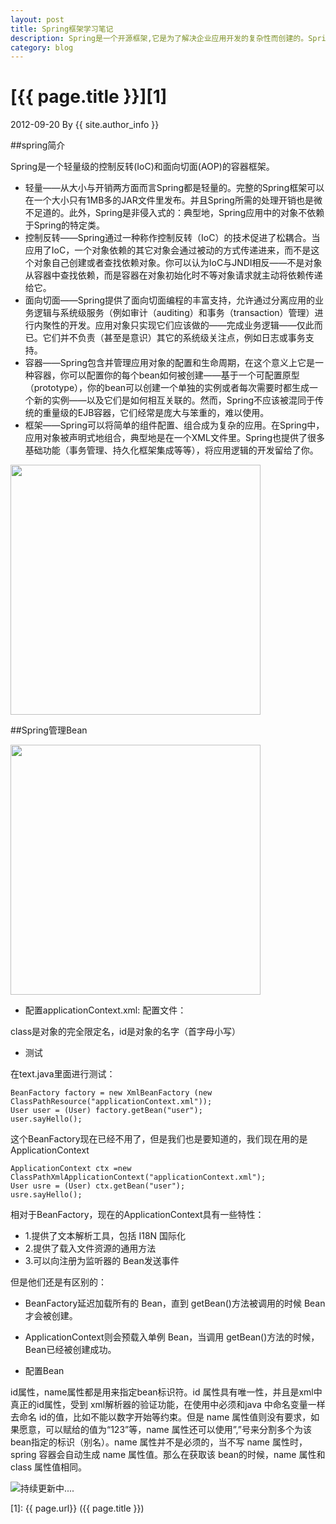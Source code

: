 ```yaml
---
layout: post
title: Spring框架学习笔记
description: Spring是一个开源框架,它是为了解决企业应用开发的复杂性而创建的。Spring使用基本的JavaBean来完成以前只可能由EJB完成的事情。然而，Spring的用途不仅限于服务器端的开发。从简单性、可测试性和松耦合的角度而言，任何Java应用都可以从Spring中受益。
category: blog
---
```


# [{{ page.title }}][1]
2012-09-20 By {{ site.author_info }}

##spring简介

Spring是一个轻量级的控制反转(IoC)和面向切面(AOP)的容器框架。

* 轻量——从大小与开销两方面而言Spring都是轻量的。完整的Spring框架可以在一个大小只有1MB多的JAR文件里发布。并且Spring所需的处理开销也是微不足道的。此外，Spring是非侵入式的：典型地，Spring应用中的对象不依赖于Spring的特定类。
* 控制反转——Spring通过一种称作控制反转（IoC）的技术促进了松耦合。当应用了IoC，一个对象依赖的其它对象会通过被动的方式传递进来，而不是这个对象自己创建或者查找依赖对象。你可以认为IoC与JNDI相反——不是对象从容器中查找依赖，而是容器在对象初始化时不等对象请求就主动将依赖传递给它。
* 面向切面——Spring提供了面向切面编程的丰富支持，允许通过分离应用的业务逻辑与系统级服务（例如审计（auditing）和事务（transaction）管理）进行内聚性的开发。应用对象只实现它们应该做的——完成业务逻辑——仅此而已。它们并不负责（甚至是意识）其它的系统级关注点，例如日志或事务支持。
* 容器——Spring包含并管理应用对象的配置和生命周期，在这个意义上它是一种容器，你可以配置你的每个bean如何被创建——基于一个可配置原型（prototype），你的bean可以创建一个单独的实例或者每次需要时都生成一个新的实例——以及它们是如何相互关联的。然而，Spring不应该被混同于传统的重量级的EJB容器，它们经常是庞大与笨重的，难以使用。
* 框架——Spring可以将简单的组件配置、组合成为复杂的应用。在Spring中，应用对象被声明式地组合，典型地是在一个XML文件里。Spring也提供了很多基础功能（事务管理、持久化框架集成等等），将应用逻辑的开发留给了你。

<img width="400px" src="http://www.javawind.net/help/html/spring_ref_2.0/html/images/spring-overview.png"/>

##Spring管理Bean

<img src="http://static.springframework.org/images/spring2-bean-container-magic.png" width="400px;"/>

* 配置applicationContext.xml:
配置文件：
  	<?xml version="1.0" encoding="UTF-8"?>
	<beans xmlns="http://www.springframework.org/schema/beans"
	xmlns:xsi="http://www.w3.org/2001/XMLSchema-instance"
	xsi:schemaLocation="http://www.springframework.org/schema/beans
	http://www.springframework.org/schema/beans/spring-beans-2.5.xsd">
	<bean id="user" class="com.bean.pojo.User"></bean>
	</beans>

class是对象的完全限定名，id是对象的名字（首字母小写）

* 测试

在text.java里面进行测试：

	BeanFactory factory = new XmlBeanFactory (new ClassPathResource("applicationContext.xml"));
	User user = (User) factory.getBean("user"); 
	user.sayHello();

这个BeanFactory现在已经不用了，但是我们也是要知道的，我们现在用的是ApplicationContext

	ApplicationContext ctx =new ClassPathXmlApplicationContext("applicationContext.xml");
	User usre = (User) ctx.getBean("user");
	usre.sayHello();

相对于BeanFactory，现在的ApplicationContext具有一些特性：

* 1.提供了文本解析工具，包括 I18N 国际化
* 2.提供了载入文件资源的通用方法
* 3.可以向注册为监听器的 Bean发送事件

但是他们还是有区别的：

* BeanFactory延迟加载所有的 Bean，直到 getBean()方法被调用的时候 Bean才会被创建。
* ApplicationContext则会预载入单例 Bean，当调用 getBean()方法的时候， Bean已经被创建成功。	
	
* 配置Bean

	<bean id="user" class="com.bean.pojo.User"/> 
	<bean name="myUser" class="com.bean.pojo.User"/> 
	<bean class="com.bean.pojo.User"/>

id属性，name属性都是用来指定bean标识符。id 属性具有唯一性，并且是xml中真正的id属性，受到 xml解析器的验证功能，在使用中必须和java 中命名变量一样去命名 id的值，比如不能以数字开始等约束。但是 name 属性值则没有要求，如果愿意，可以赋给的值为“123”等，name 属性还可以使用”,”号来分割多个为该 bean指定的标识（别名）。name 属性并不是必须的，当不写 name 属性时，spring 容器会自动生成 name 属性值。那么在获取该 bean的时候，name 属性和 class 属性值相同。
	
<img src="http://jaypeeonline.net/images/blog_update.png" title="持续更新中...."/>
	
	
[nyflxp]:    http://nieyafei.tk  "nyflxp"
[2]: http://www.freehao123.com/dl-railsinstaller "RailsInstaller"
[1]:    {{ page.url}}  ({{ page.title }})